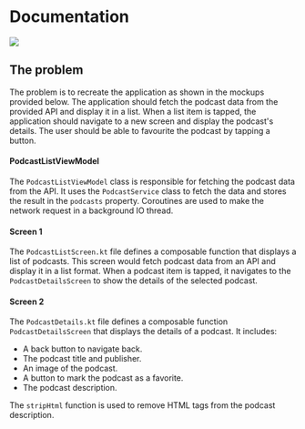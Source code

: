 # Documentation

[![](https://i.imgur.com/yi8w1s8.png)](https://i.imgur.com/yi8w1s8.png)

## The problem
The problem is to recreate the application as shown in the mockups provided below. 
The application should fetch the podcast data from the provided API and display it in a list. 
When a list item is tapped, the application should navigate to a new screen and display the podcast's details. 
The user should be able to favourite the podcast by tapping a button.

#### PodcastListViewModel
The `PodcastListViewModel` class is responsible for fetching the podcast data from the API.
It uses the `PodcastService` class to fetch the data and stores the result in the `podcasts` property.
Coroutines are used to make the network request in a background IO thread.

#### Screen 1
The `PodcastListScreen.kt` file defines a composable function that displays a list of podcasts. 
This screen would fetch podcast data from an API and display it in a list format. 
When a podcast item is tapped, it navigates to the `PodcastDetailsScreen` to show the details of the selected podcast.

#### Screen 2
The `PodcastDetails.kt` file defines a composable function `PodcastDetailsScreen` that displays the details of a podcast. It includes:

- A back button to navigate back.
- The podcast title and publisher.
- An image of the podcast.
- A button to mark the podcast as a favorite.
- The podcast description.

The `stripHtml` function is used to remove HTML tags from the podcast description.

